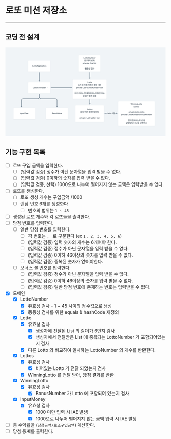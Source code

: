 # 로또 미션 저장소

---

## 코딩 전 설계

<img src="class-diagram.png" width="768px">

<br>

## 기능 구현 목록

- [ ] 로또 구입 금액을 입력한다.
    - [ ] (입력값 검증) 정수가 아닌 문자열을 입력 받을 수 없다.
    - [ ] (입력값 검증) 0이하의 숫자를 입력 받을 수 없다.
    - [ ] (입력값 검증, 선택) 1000으로 나누어 떨어지지 않는 금액은 입력받을 수 없다.
- [ ] 로또를 생성한다.
    - [ ] 로또 생성 개수는 구입금액 /1000
    - [ ] 랜덤 번호 6개를 생성한다
        - [ ] 번호의 범위는 `1 ~ 45`
- [ ] 생성된 로또 개수와 각 로또들을 출력한다.
- [ ] 당첨 번호를 입력한다.
    - [ ] 일반 당첨 번호를 입력한다.
        - [ ] 각 번호는 `, ` 로 구분한다 (ex `1, 2, 3, 4, 5, 6`)
        - [ ] (입력값 검증) 입력 숫자의 개수는 6개여야 한다.
        - [ ] (입력값 검증) 정수가 아닌 문자열을 입력 받을 수 없다.
        - [ ] (입력값 검증) 0이하 46이상의 숫자를 입력 받을 수 없다.
        - [ ] (입력값 검증) 중복된 숫자가 없어야한다.
    - [ ] 보너스 볼 번호를 입력한다.
        - [ ] (입력값 검증) 정수가 아닌 문자열을 입력 받을 수 없다.
        - [ ] (입력값 검증) 0이하 46이상의 숫자를 입력 받을 수 없다.
        - [ ] (입력값 검증) 일반 당첨 번호에 존재하는 번호는 입력받을 수 없다.
- [X] 도메인
    - [X] LottoNumber
        - [X] 유효성 검사 - 1 ~ 45 사이의 정수값으로 생성
        - [X] 동등성 검사를 위한 equals & hashCode 재정의
    - [X] Lotto
        - [X] 유효성 검사
            - [X] 생성자에 전달된 List<Lotto> 의 길이가 6인지 검사
            - [X] 생성자에서 전달받은 List 에 중복되는 LottoNumber 가 포함되어있는지 검사
        - [X] 다른 Lotto 와 비교하여 일치하는 LottoNumber 의 개수를 반환한다.
    - [X] Lottos
        - [X] 유효성 검사
            - [X] 비어있는 Lotto 가 전달 되었는지 검사
        - [X] WinningLotto 를 전달 받아, 당첨 결과를 반환
    - [X] WinningLotto
        - [X] 유효성 검사
            - [X] BonusNumber 가 Lotto 에 포함되어 있는지 검사
    - [X] InputMoney
        - [X] 유효성 검사
            - [X] 1000 미만 입력 시 IAE 발생
            - [X] 1000으로 나누어 떨어지지 않는 금액 입력 시 IAE 발생
- [ ] 총 수익률을 (`당첨금액/로또구입금액`) 계산한다.
- [ ] 당첨 통계를 출력한다.

